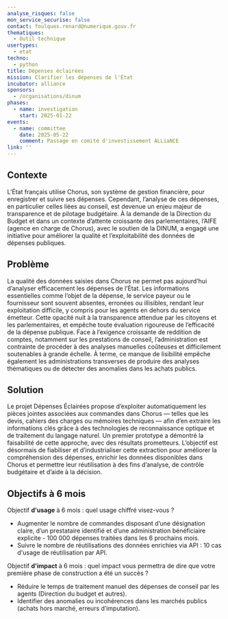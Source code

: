 ```yaml
---
analyse_risques: false
mon_service_securise: false
contact: foulques.renard@numerique.gouv.fr
thematiques:
  - Outil technique
usertypes:
  - etat
techno:
  - python
title: Dépenses éclairées
mission: Clarifier les dépenses de l'État
incubator: alliance
sponsors:
  - /organisations/dinum
phases:
  - name: investigation
    start: 2025-01-22
events:
  - name: committee
    date: 2025-05-22
    comment: Passage en comité d'investissement ALLiaNCE
link: ''
---
```

## Contexte

L’État français utilise Chorus, son système de gestion financière, pour enregistrer et suivre ses dépenses. Cependant, l’analyse de ces dépenses, en particulier celles liées au conseil, est devenue un enjeu majeur de transparence et de pilotage budgétaire. À la demande de la Direction du Budget et dans un contexte d’attente croissante des parlementaires, l’AIFE (agence en charge de Chorus), avec le soutien de la DINUM, a engagé une initiative pour améliorer la qualité et l’exploitabilité des données de dépenses publiques.

## Problème

La qualité des données saisies dans Chorus ne permet pas aujourd’hui d’analyser efficacement les dépenses de l’État. Les informations essentielles comme l’objet de la dépense, le service payeur ou le fournisseur sont souvent absentes, erronées ou illisibles, rendant leur exploitation difficile, y compris pour les agents en dehors du service émetteur. 
Cette opacité nuit à la transparence attendue par les citoyens et les parlementaires, et empêche toute évaluation rigoureuse de l’efficacité de la dépense publique. Face à l’exigence croissante de reddition de comptes, notamment sur les prestations de conseil, l’administration est contrainte de procéder à des analyses manuelles coûteuses et difficilement soutenables à grande échelle. À terme, ce manque de lisibilité empêche également les administrations transverses de produire des analyses thématiques ou de détecter des anomalies dans les achats publics.

## Solution

Le projet Dépenses Éclairées propose d’exploiter automatiquement les pièces jointes associées aux commandes dans Chorus — telles que les devis, cahiers des charges ou mémoires techniques — afin d’en extraire les informations clés grâce à des technologies de reconnaissance optique et de traitement du langage naturel. Un premier prototype a démontré la faisabilité de cette approche, avec des résultats prometteurs. 
L’objectif est désormais de fiabiliser et d’industrialiser cette extraction pour améliorer la compréhension des dépenses, enrichir les données disponibles dans Chorus et permettre leur réutilisation à des fins d’analyse, de contrôle budgétaire et d’aide à la décision.

## Objectifs à 6 mois

Objectif **d'usage** à 6 mois : quel usage chiffré visez-vous ?
- Augmenter le nombre de commandes disposant d’une désignation claire, d’un prestataire identifié et d’une administration bénéficiaire explicite - 100 000 dépenses traitées dans les 6 prochains mois.
- Suivre le nombre de réutilisations des données enrichies via API : 10 cas d'usage de réutilisation par API.

Objectif **d'impact** à 6 mois : quel impact vous permettra de dire que votre première phase de construction a été un succès ?

- Réduire le temps de traitement manuel des dépenses de conseil par les agents (Direction du budget et autres).
- Identifier des anomalies ou incohérences dans les marchés publics (achats hors marché, erreurs d’imputation).